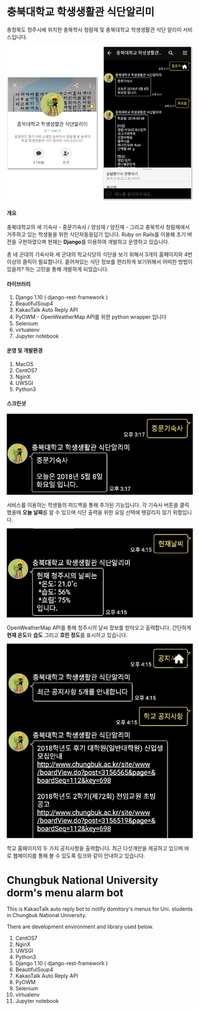 # 충북대학교 학생생활관 식단알리미
충청북도 청주시에 위치한 충북학사 청람재 및 충북대학교 학생생활관 식단 알리미 서비스입니다.

![portfolio](./forReadme/portfolio.png)

#### 개요

충북대학교의 세 기숙사 - 중문기숙사 / 양성재 / 양진재 - 그리고 충북학사 청람재에서 거주하고 있는 학생들을 위한 식단자동응답기 입니다. Ruby on Rails를 이용해 초기 버전을 구현하였으며 현재는 **Django**를 이용하여 개발하고 운영하고 있습니다.

총 네 군대의 기숙사와 세 군대의 학교식당의 식단을 보기 위해서 3개의 홈페이지와 4번 이상의 클릭이 필요합니다. 흩어져있는 식단 정보를 편리하게 보기위해서 어떠한 방법이 있을까? 하는 고민을 통해 개발하게 되었습니다.

#### 라이브러리

1. Django 1.10 ( django-rest-framework )
2. BeautifulSoup4
3. KakaoTalk Auto Reply API
4. PyOWM - OpenWeatherMap API를 위한 python wrapper 입니다
5. Selenium
6. virtualenv
7. Jupyter notebook

#### 운영 및 개발환경

1. MacOS
2. CentOS7
3. NginX
4. UWSGI
5. Python3

#### 스크린샷

![portfolio](./forReadme/date.png) 

서비스를 이용하는 학생들의 피드백을 통해 추가된 기능입니다. 각 기숙사 버튼을 클릭했을때 **오늘 날짜**를 알 수 있으며 식단 출력을 위한 요일 선택에 헷갈리지 않기 위함입니다. 

![portfolio](./forReadme/weather.png) 

OpenWeatherMap API를 통해 청주시의 날씨 정보를 받아오고 출력합니다. 간단하게 **현재 온도**와 **습도** 그리고 **흐린 정도**를 표시하고 있습니다.

![portfolio](./forReadme/notice.png) 

학교 홈페이지의 두 가지 공지사항을 출력합니다. 최근 다섯개만을 제공하고 있으며 바로 웹페이지를 통해 볼 수 있도록 링크와 같이 안내하고 있습니다.



# Chungbuk National University dorm's menu alarm bot

This is KakaoTalk auto reply bot to notify domitory's menus for Uni. students in Chungbuk National University.

There are development environment and library used below.

1. CentOS7
2. NginX
3. UWSGI
4. Python3
5. Django 1.10 ( django-rest-framework )
6. BeautifulSoup4
7. KakaoTalk Auto Reply API
8. PyOWM
9. Selenium
10. virtualenv
11. Jupyter notebook